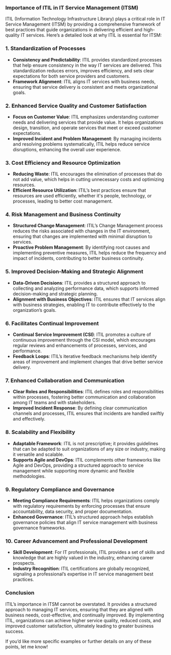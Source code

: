 ### **Importance of ITIL in IT Service Management (ITSM)**

ITIL (Information Technology Infrastructure Library) plays a critical role in IT Service Management (ITSM) by providing a comprehensive framework of best practices that guide organizations in delivering efficient and high-quality IT services. Here’s a detailed look at why ITIL is essential for ITSM:

### **1. Standardization of Processes**

- **Consistency and Predictability**: ITIL provides standardized processes that help ensure consistency in the way IT services are delivered. This standardization reduces errors, improves efficiency, and sets clear expectations for both service providers and customers.
- **Framework Alignment**: ITIL aligns IT services with business needs, ensuring that service delivery is consistent and meets organizational goals.

### **2. Enhanced Service Quality and Customer Satisfaction**

- **Focus on Customer Value**: ITIL emphasizes understanding customer needs and delivering services that provide value. It helps organizations design, transition, and operate services that meet or exceed customer expectations.
- **Improved Incident and Problem Management**: By managing incidents and resolving problems systematically, ITIL helps reduce service disruptions, enhancing the overall user experience.

### **3. Cost Efficiency and Resource Optimization**

- **Reducing Waste**: ITIL encourages the elimination of processes that do not add value, which helps in cutting unnecessary costs and optimizing resources.
- **Efficient Resource Utilization**: ITIL’s best practices ensure that resources are used efficiently, whether it's people, technology, or processes, leading to better cost management.

### **4. Risk Management and Business Continuity**

- **Structured Change Management**: ITIL’s Change Management process reduces the risks associated with changes in the IT environment, ensuring that changes are implemented with minimal disruption to services.
- **Proactive Problem Management**: By identifying root causes and implementing preventive measures, ITIL helps reduce the frequency and impact of incidents, contributing to better business continuity.

### **5. Improved Decision-Making and Strategic Alignment**

- **Data-Driven Decisions**: ITIL provides a structured approach to collecting and analyzing performance data, which supports informed decision-making and strategic planning.
- **Alignment with Business Objectives**: ITIL ensures that IT services align with business strategies, enabling IT to contribute effectively to the organization’s goals.

### **6. Facilitates Continual Improvement**

- **Continual Service Improvement (CSI)**: ITIL promotes a culture of continuous improvement through the CSI model, which encourages regular reviews and enhancements of processes, services, and performance.
- **Feedback Loops**: ITIL’s iterative feedback mechanisms help identify areas of improvement and implement changes that drive better service delivery.

### **7. Enhanced Collaboration and Communication**

- **Clear Roles and Responsibilities**: ITIL defines roles and responsibilities within processes, fostering better communication and collaboration among IT teams and with stakeholders.
- **Improved Incident Response**: By defining clear communication channels and processes, ITIL ensures that incidents are handled swiftly and effectively.

### **8. Scalability and Flexibility**

- **Adaptable Framework**: ITIL is not prescriptive; it provides guidelines that can be adapted to suit organizations of any size or industry, making it versatile and scalable.
- **Supports Agile and DevOps**: ITIL complements other frameworks like Agile and DevOps, providing a structured approach to service management while supporting more dynamic and flexible methodologies.

### **9. Regulatory Compliance and Governance**

- **Meeting Compliance Requirements**: ITIL helps organizations comply with regulatory requirements by enforcing processes that ensure accountability, data security, and proper documentation.
- **Enhanced Governance**: ITIL’s structured approach helps establish governance policies that align IT service management with business governance frameworks.

### **10. Career Advancement and Professional Development**

- **Skill Development**: For IT professionals, ITIL provides a set of skills and knowledge that are highly valued in the industry, enhancing career prospects.
- **Industry Recognition**: ITIL certifications are globally recognized, signaling a professional’s expertise in IT service management best practices.

### **Conclusion**

ITIL’s importance in ITSM cannot be overstated. It provides a structured approach to managing IT services, ensuring that they are aligned with business needs, cost-effective, and continually improved. By implementing ITIL, organizations can achieve higher service quality, reduced costs, and improved customer satisfaction, ultimately leading to greater business success.

If you’d like more specific examples or further details on any of these points, let me know!
